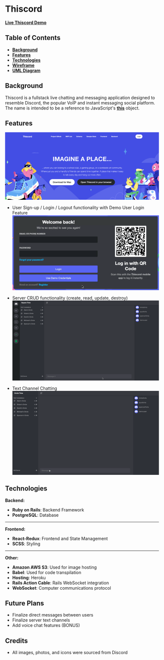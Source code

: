 # Thiscord

**[Live Thiscord Demo](#)**

## Table of Contents
- **[Background](#Background)**<br>
- **[Features](#Features)**<br>
- **[Technologies](#Technologies)**<br>
- **[Wireframe](#Wireframe)**<br>
- **[UML Diagram](#uml-diagram)**<br>


## Background
Thiscord is a fullstack live chatting and messaging application designed to resemble Discord, the popular VoIP and instant messaging social platform. 
The name is intended to be a reference to JavaScript's **[this](https://developer.mozilla.org/en-US/docs/Web/JavaScript/Reference/Operators/this)** object.

## Features

![SplashPage](https://github.com/leochung97/Thiscord/blob/main/app/assets/images/splash-page.png)

- User Sign-up / Login / Logout functionality with Demo User Login Feature
![DemoLogin](https://github.com/leochung97/Thiscord/blob/main/app/assets/images/demo-login.gif)

- Server CRUD functionality (create, read, update, destroy)
![ServerCRUD](https://github.com/leochung97/Thiscord/blob/main/app/assets/images/ServerCRUD.gif)

- Text Channel Chatting
![TypingTest](https://github.com/leochung97/Thiscord/blob/main/app/assets/images/TypingTest.gif)

## Technologies

**Backend:**
- **Ruby on Rails**: Backend Framework
- **PostgreSQL**: Database

***

**Frontend:**
- **React-Redux**: Frontend and State Management
- **SCSS**: Styling

***

**Other:**
- **Amazon AWS S3**: Used for image hosting
- **Babel**: Used for code transpilation
- **Hosting**: Heroku
- **Rails Action Cable**: Rails WebSocket integration 
- **WebSocket**: Computer communications protocol

## Future Plans
- Finalize direct messages between users
- Finalize server text channels
- Add voice chat features (BONUS)

## Credits
- All images, photos, and icons were sourced from Discord
